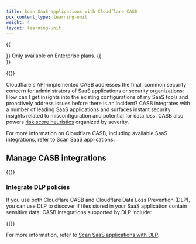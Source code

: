 ```yaml
---
title: Scan SaaS applications with Cloudflare CASB
pcx_content_type: learning-unit
weight: 4
layout: learning-unit
---
```


{{<Aside type="note">}}
Only available on Enterprise plans.
{{</Aside>}}

{{<glossary-definition term_id="Cloudflare CASB">}}

Cloudflare's API-implemented CASB addresses the final, common security concern for administrators of SaaS applications or security organizations: How can I get insights into the existing configurations of my SaaS tools and proactively address issues before there is an incident? CASB integrates with a number of leading SaaS applications and surfaces instant security insights related to misconfiguration and potential for data loss. CASB also powers [risk score heuristics](/cloudflare-one/insights/risk-score/) organized by severity.

For more information on Cloudflare CASB, including available SaaS integrations, refer to [Scan SaaS applications](/cloudflare-one/applications/scan-apps/).

## Manage CASB integrations

{{<render file="casb/_manage-integrations.md" productFolder="cloudflare-one">}}

### Integrate DLP policies

If you use both Cloudflare CASB and Cloudflare Data Loss Prevention (DLP), you can use DLP to discover if files stored in your SaaS application contain sensitive data. CASB integrations supported by DLP include:

{{<render file="casb/_casb-dlp-integrations.md" productFolder="cloudflare-one">}}

For more information, refer to [Scan SaaS applications with DLP](/cloudflare-one/applications/scan-apps/casb-dlp/).
